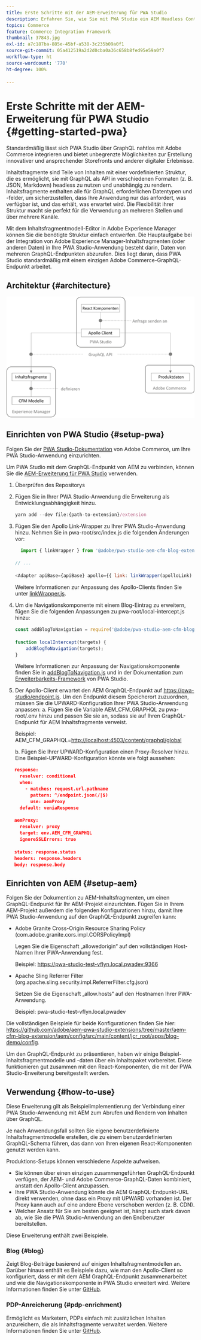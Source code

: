 ```yaml
---
title: Erste Schritte mit der AEM-Erweiterung für PWA Studio
description: Erfahren Sie, wie Sie mit PWA Studio ein AEM Headless Content and Commerce-Projekt bereitstellen.
topics: Commerce
feature: Commerce Integration Framework
thumbnail: 37843.jpg
exl-id: a7c187ba-885e-45bf-a538-3c235b09a0f1
source-git-commit: 05a412519a2d2d0cba0a36c658b8fed95e59a0f7
workflow-type: ht
source-wordcount: '770'
ht-degree: 100%

---
```


# Erste Schritte mit der AEM-Erweiterung für PWA Studio {#getting-started-pwa}

Standardmäßig lässt sich PWA Studio über GraphQL nahtlos mit Adobe Commerce integrieren und bietet unbegrenzte Möglichkeiten zur Erstellung innovativer und ansprechender Storefronts und anderer digitaler Erlebnisse.

Inhaltsfragmente sind Teile von Inhalten mit einer vordefinierten Struktur, die es ermöglicht, sie mit GraphQL als API in verschiedenen Formaten (z. B. JSON, Markdown) headless zu nutzen und unabhängig zu rendern. Inhaltsfragmente enthalten alle für GraphQL erforderlichen Datentypen und -felder, um sicherzustellen, dass Ihre Anwendung nur das anfordert, was verfügbar ist, und das erhält, was erwartet wird. Die Flexibilität ihrer Struktur macht sie perfekt für die Verwendung an mehreren Stellen und über mehrere Kanäle.

Mit dem Inhaltsfragmentmodell-Editor in Adobe Experience Manager können Sie die benötigte Struktur einfach entwerfen. Die Hauptaufgabe bei der Integration von Adobe Experience Manager-Inhaltsfragmenten (oder anderen Daten) in Ihre PWA Studio-Anwendung besteht darin, Daten von mehreren GraphQL-Endpunkten abzurufen. Dies liegt daran, dass PWA Studio standardmäßig mit einem einzigen Adobe Commerce-GraphQL-Endpunkt arbeitet.

## Architektur {#architecture}

![PWA-Headless-Architektur](/help/commerce-cloud/assets/PWA-Studio_Architecture.png)

## Einrichten von PWA Studio {#setup-pwa}

Folgen Sie der [PWA Studio-Dokumentation](https://developer.adobe.com/commerce/pwa-studio/tutorials/) von Adobe Commerce, um Ihre PWA Studio-Anwendung einzurichten.

Um PWA Studio mit dem GraphQL-Endpunkt von AEM zu verbinden, können Sie die [AEM-Erweiterung für PWA Studio](https://github.com/adobe/aem-pwa-studio-extensions) verwenden.

1. Überprüfen des Repositorys

1. Fügen Sie in Ihrer PWA Studio-Anwendung die Erweiterung als Entwicklungsabhängigkeit hinzu.

   ```javascript
   yarn add --dev file:{path-to-extension}/extension
   ```

1. Fügen Sie den Apollo Link-Wrapper zu Ihrer PWA Studio-Anwendung hinzu. Nehmen Sie in pwa-root/src/index.js die folgenden Änderungen vor:

   ```javascript
     import { linkWrapper } from '@adobe/pwa-studio-aem-cfm-blog-extension';
   
   // ...
   
   <Adapter apiBase={apiBase} apollo={{ link: linkWrapper(apolloLink) }} store={store}>
   ```

   Weitere Informationen zur Anpassung des Apollo-Clients finden Sie unter [linkWrapper.js](https://github.com/adobe/aem-pwa-studio-extensions/blob/master/aem-cfm-blog-extension/extension/src/linkWrapper.js).

1. Um die Navigationskomponente mit einem Blog-Eintrag zu erweitern, fügen Sie die folgenden Anpassungen zu pwa-root/local-intercept.js hinzu:

   ```javascript
   const addBlogToNavigation = require('@adobe/pwa-studio-aem-cfm-blog-extension/src/addBlogToNavigation');
   
   function localIntercept(targets) {
       addBlogToNavigation(targets);
   }    
   ```

   Weitere Informationen zur Anpassung der Navigationskomponente finden Sie in [addBlogToNavigation.js](https://github.com/adobe/aem-pwa-studio-extensions/blob/master/aem-cfm-blog-extension/extension/src/addBlogToNavigation.js) und in der Dokumentation zum [Erweiterbarkeits-Framework](https://developer.adobe.com/commerce/pwa-studio/guides/general-concepts/extensibility/) von PWA Studio.

1. Der Apollo-Client erwartet den AEM GraphQL-Endpunkt auf <https://pwa-studio/endpoint.js>. Um den Endpunkt diesem Speicherort zuzuordnen, müssen Sie die UPWARD-Konfiguration Ihrer PWA Studio-Anwendung anpassen:
a. Fügen Sie die Variable AEM_CFM_GRAPHQL zu pwa-root/.env hinzu und passen Sie sie an, sodass sie auf Ihren GraphQL-Endpunkt für AEM Inhaltsfragmente verweist.

   Beispiel: AEM_CFM_GRAPHQL=<http://localhost:4503/content/graphql/global>

   b. Fügen Sie Ihrer UPWARD-Konfiguration einen Proxy-Resolver hinzu. Eine Beispiel-UPWARD-Konfiguration könnte wie folgt aussehen:

```json
   response:
     resolver: conditional
     when:
       - matches: request.url.pathname
         pattern: ^/endpoint.json(/|$)
         use: aemProxy
     default: veniaResponse

   aemProxy:
     resolver: proxy
     target: env.AEM_CFM_GRAPHQL
     ignoreSSLErrors: true

   status: response.status
   headers: response.headers
   body: response.body
```

## Einrichten von AEM {#setup-aem}

Folgen Sie der Dokumention zu AEM-Inhaltsfragmenten, um einen GraphQL-Endpunkt für Ihr AEM-Projekt einzurichten. Fügen Sie in Ihrem AEM-Projekt außerdem die folgenden Konfigurationen hinzu, damit Ihre PWA Studio-Anwendung auf den GraphQL-Endpunkt zugreifen kann:

* Adobe Granite Cross-Origin Resource Sharing Policy (com.adobe.granite.cors.impl.CORSPolicyImpl)

   Legen Sie die Eigenschaft „allowedorigin“ auf den vollständigen Host-Namen Ihrer PWA-Anwendung fest.

   Beispiel: <https://pwa-studio-test-vflyn.local.pwadev:9366>

* Apache Sling Referrer Filter (org.apache.sling.security.impl.ReferrerFilter.cfg.json)

   Setzen Sie die Eigenschaft „allow.hosts“ auf den Hostnamen Ihrer PWA-Anwendung.

   Beispiel: pwa-studio-test-vflyn.local.pwadev

Die vollständigen Beispiele für beide Konfigurationen finden Sie hier: <https://github.com/adobe/aem-pwa-studio-extensions/tree/master/aem-cfm-blog-extension/aem/config/src/main/content/jcr_root/apps/blog-demo/config>.

Um den GraphQL-Endpunkt zu präsentieren, haben wir einige Beispiel-Inhaltsfragmentmodelle und -daten über ein Inhaltspaket vorbereitet. Diese funktionieren gut zusammen mit den React-Komponenten, die mit der PWA Studio-Erweiterung bereitgestellt werden.

## Verwendung {#how-to-use}

Diese Erweiterung gilt als Beispielimplementierung der Verbindung einer PWA Studio-Anwendung mit AEM zum Abrufen und Rendern von Inhalten über GraphQL.

Je nach Anwendungsfall sollten Sie eigene benutzerdefinierte Inhaltsfragmentmodelle erstellen, die zu einem benutzerdefinierten GraphQL-Schema führen, das dann von Ihren eigenen React-Komponenten genutzt werden kann.

Produktions-Setups können verschiedene Aspekte aufweisen.

* Sie können über einen einzigen zusammengeführten GraphQL-Endpunkt verfügen, der AEM- und Adobe Commerce-GraphQL-Daten kombiniert, anstatt den Apollo-Client anzupassen.
* Ihre PWA Studio-Anwendung könnte die AEM GraphQL-Endpunkt-URL direkt verwenden, ohne dass ein Proxy mit UPWARD vorhanden ist. Der Proxy kann auch auf eine andere Ebene verschoben werden (z. B. CDN).
* Welcher Ansatz für Sie am besten geeignet ist, hängt auch stark davon ab, wie Sie die PWA Studio-Anwendung an den Endbenutzer bereitstellen.

Diese Erweiterung enthält zwei Beispiele.

### Blog {#blog}

Zeigt Blog-Beiträge basierend auf einigen Inhaltsfragmentmodellen an. Darüber hinaus enthält es Beispiele dazu, wie man den Apollo-Client so konfiguriert, dass er mit dem AEM GraphQL-Endpunkt zusammenarbeitet und wie die Navigationskomponente in PWA Studio erweitert wird. Weitere Informationen finden Sie unter [GitHub](https://github.com/adobe/aem-pwa-studio-extensions/tree/master/aem-cfm-blog-extension).

### PDP-Anreicherung {#pdp-enrichment}

Ermöglicht es Marketern, PDPs einfach mit zusätzlichen Inhalten anzureichern, die als Inhaltsfragmente verwaltet werden.  Weitere Informationen finden Sie unter [GitHub](https://github.com/adobe/aem-pwa-studio-extensions/tree/master/aem-cif-product-page-extension).
